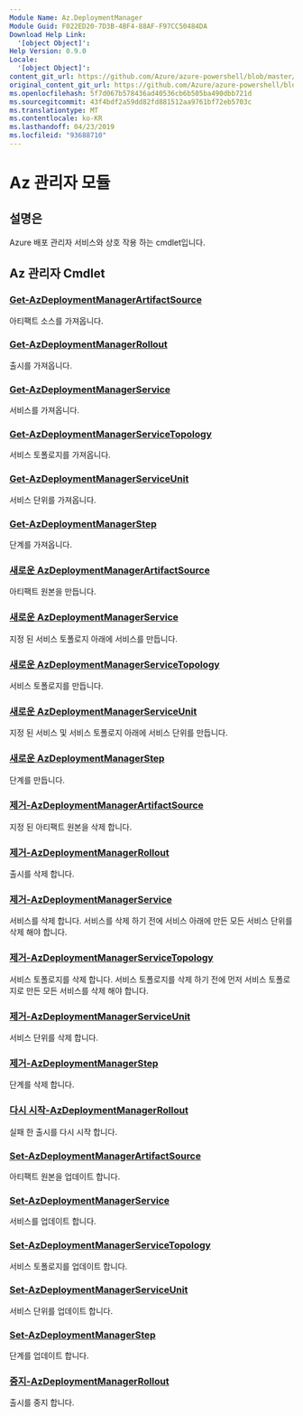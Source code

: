 ```yaml
---
Module Name: Az.DeploymentManager
Module Guid: F022ED20-7D3B-4BF4-88AF-F97CC50484DA
Download Help Link:
  '[object Object]': 
Help Version: 0.9.0
Locale:
  '[object Object]': 
content_git_url: https://github.com/Azure/azure-powershell/blob/master/src/DeploymentManager/DeploymentManager/help/Az.DeploymentManager.md
original_content_git_url: https://github.com/Azure/azure-powershell/blob/master/src/DeploymentManager/DeploymentManager/help/Az.DeploymentManager.md
ms.openlocfilehash: 5f7d067b578436ad40536cb6b505ba490dbb721d
ms.sourcegitcommit: 43f4bdf2a59dd82fd881512aa9761bf72eb5703c
ms.translationtype: MT
ms.contentlocale: ko-KR
ms.lasthandoff: 04/23/2019
ms.locfileid: "93688710"
---
```

# Az 관리자 모듈
## 설명은
Azure 배포 관리자 서비스와 상호 작용 하는 cmdlet입니다.

## Az 관리자 Cmdlet
### [Get-AzDeploymentManagerArtifactSource](Get-AzDeploymentManagerArtifactSource.md)
아티팩트 소스를 가져옵니다.

### [Get-AzDeploymentManagerRollout](Get-AzDeploymentManagerRollout.md)
출시를 가져옵니다.

### [Get-AzDeploymentManagerService](Get-AzDeploymentManagerService.md)
서비스를 가져옵니다.

### [Get-AzDeploymentManagerServiceTopology](Get-AzDeploymentManagerServiceTopology.md)
서비스 토폴로지를 가져옵니다.

### [Get-AzDeploymentManagerServiceUnit](Get-AzDeploymentManagerServiceUnit.md)
서비스 단위를 가져옵니다.

### [Get-AzDeploymentManagerStep](Get-AzDeploymentManagerStep.md)
단계를 가져옵니다.

### [새로운 AzDeploymentManagerArtifactSource](New-AzDeploymentManagerArtifactSource.md)
아티팩트 원본을 만듭니다.

### [새로운 AzDeploymentManagerService](New-AzDeploymentManagerService.md)
지정 된 서비스 토폴로지 아래에 서비스를 만듭니다.

### [새로운 AzDeploymentManagerServiceTopology](New-AzDeploymentManagerServiceTopology.md)
서비스 토폴로지를 만듭니다.

### [새로운 AzDeploymentManagerServiceUnit](New-AzDeploymentManagerServiceUnit.md)
지정 된 서비스 및 서비스 토폴로지 아래에 서비스 단위를 만듭니다.

### [새로운 AzDeploymentManagerStep](New-AzDeploymentManagerStep.md)
단계를 만듭니다.

### [제거-AzDeploymentManagerArtifactSource](Remove-AzDeploymentManagerArtifactSource.md)
지정 된 아티팩트 원본을 삭제 합니다.

### [제거-AzDeploymentManagerRollout](Remove-AzDeploymentManagerRollout.md)
출시를 삭제 합니다.

### [제거-AzDeploymentManagerService](Remove-AzDeploymentManagerService.md)
서비스를 삭제 합니다. 서비스를 삭제 하기 전에 서비스 아래에 만든 모든 서비스 단위를 삭제 해야 합니다.

### [제거-AzDeploymentManagerServiceTopology](Remove-AzDeploymentManagerServiceTopology.md)
서비스 토폴로지를 삭제 합니다. 서비스 토폴로지를 삭제 하기 전에 먼저 서비스 토폴로지로 만든 모든 서비스를 삭제 해야 합니다.

### [제거-AzDeploymentManagerServiceUnit](Remove-AzDeploymentManagerServiceUnit.md)
서비스 단위를 삭제 합니다.

### [제거-AzDeploymentManagerStep](Remove-AzDeploymentManagerStep.md)
단계를 삭제 합니다.

### [다시 시작-AzDeploymentManagerRollout](Restart-AzDeploymentManagerRollout.md)
실패 한 출시를 다시 시작 합니다.

### [Set-AzDeploymentManagerArtifactSource](Set-AzDeploymentManagerArtifactSource.md)
아티팩트 원본을 업데이트 합니다.

### [Set-AzDeploymentManagerService](Set-AzDeploymentManagerService.md)
서비스를 업데이트 합니다.

### [Set-AzDeploymentManagerServiceTopology](Set-AzDeploymentManagerServiceTopology.md)
서비스 토폴로지를 업데이트 합니다.

### [Set-AzDeploymentManagerServiceUnit](Set-AzDeploymentManagerServiceUnit.md)
서비스 단위를 업데이트 합니다.

### [Set-AzDeploymentManagerStep](Set-AzDeploymentManagerStep.md)
단계를 업데이트 합니다.

### [중지-AzDeploymentManagerRollout](Stop-AzDeploymentManagerRollout.md)
출시를 중지 합니다.

